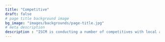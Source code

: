 ```yaml
---
title: "Competitive"
draft: false
# page title background image
bg_image: "images/backgrounds/page-title.jpg"
# meta description
description : "ISCM is conducting a number of competitives with local and international partners on various subjects relevant to the context of smart cities and managementand urban design. Our target is focusing on finding people gifted to contribute in building smart city in the future."
---
```

